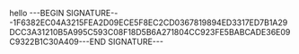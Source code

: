 hello
---BEGIN SIGNATURE---1F6382EC04A3215FEA2D09ECE5F8EC2CD0367819894ED3317ED7B1A29DCC3A31210B5A995C593C08F18D5B6A271804CC923FE5BABCADE36E09C9322B1C30A409---END SIGNATURE---
